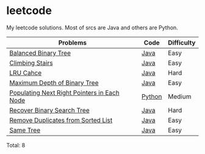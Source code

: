 leetcode
==========
My leetcode solutions. Most of srcs are Java and others are Python.


|Problems | Code|Difficulty|
|---------|-----|----------|
|[Balanced Binary Tree](https://oj.leetcode.com/problems/balanced-binary-tree/)|[Java](Code/BalancedBinaryTree/Solution.java)|Easy|
|[Climbing Stairs](https://oj.leetcode.com/problems/climbing-stairs/)|[Java](Code/ClimbingStairs/Solution.java)|Easy|
|[LRU Cahce](https://oj.leetcode.com/problems/lru-cache/)|[Java](Code/LRUCache/LRUCache.java)|Hard|
|[Maximum Depth of Binary Tree](https://oj.leetcode.com/problems/maximum-depth-of-binary-tree/)|[Java](Code/MaximumDepthofBinaryTree/Solution.java)|Easy|
|[Populating Next Right Pointers in Each Node](https://oj.leetcode.com/problems/populating-next-right-pointers-in-each-node/)|[Python](Code/PopulatigNextRightPointers.py)|Medium|
|[Recover Binary Search Tree](https://oj.leetcode.com/problems/recover-binary-search-tree/)|[Java](Code/RecoverBST/Solution.java)|Hard|
|[Remove Duplicates from Sorted List](https://oj.leetcode.com/problems/remove-duplicates-from-sorted-list/)|[Java](Code/RemoveDuplicatesfromSortedList/Solution.java)|Easy|
|[Same Tree](https://oj.leetcode.com/problems/same-tree/)|[Java](Code/SameTree/Solution.java)|Easy|

Total: 8 